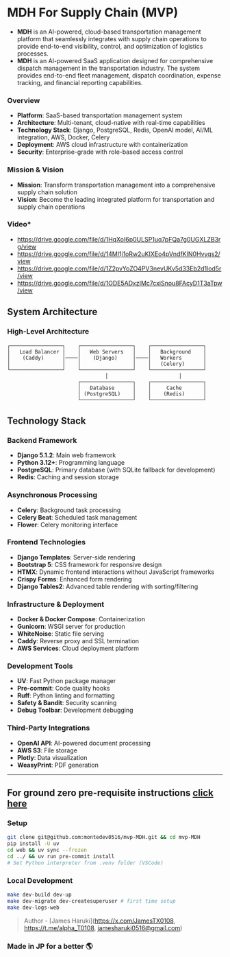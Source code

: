 # MDH For Supply Chain (MVP)

- **MDH** is an AI-powered, cloud-based transportation management platform that seamlessly integrates with supply chain operations to provide end-to-end visibility, control, and optimization of logistics processes.
- **MDH** is an AI-powered SaaS application designed for comprehensive dispatch management in the transportation industry. The system provides end-to-end fleet management, dispatch coordination, expense tracking, and financial reporting capabilities.

### **Overview**
- **Platform**: SaaS-based transportation management system
- **Architecture**: Multi-tenant, cloud-native with real-time capabilities
- **Technology Stack**: Django, PostgreSQL, Redis, OpenAI model, AI/ML integration, AWS, Docker, Celery
- **Deployment**: AWS cloud infrastructure with containerization
- **Security**: Enterprise-grade with role-based access control

### **Mission & Vision**
- **Mission**: Transform transportation management into a comprehensive supply chain solution
- **Vision**: Become the leading integrated platform for transportation and supply chain operations

### **Video***
- https://drive.google.com/file/d/1HqXoI6p0ULSP1uq7pFQa7g0UGXLZB3rg/view
- https://drive.google.com/file/d/14Ml1j1oRw2uKIXEo4pVndfKIN0Hvyqs2/view
- https://drive.google.com/file/d/1Z2pvYoZO4PV3nevUKv5d33Eb2d1lod5r/view
- https://drive.google.com/file/d/1ODE5ADxzIMc7cxiSnou8FAcyD1T3aTpw/view

## System Architecture

### High-Level Architecture

```
┌─────────────────┐    ┌─────────────────┐    ┌─────────────────┐
│   Load Balancer │    │   Web Servers   │    │   Background    │
│    (Caddy)      │────│    (Django)     │────│   Workers       │
│                 │    │                 │    │   (Celery)      │
└─────────────────┘    └─────────────────┘    └─────────────────┘
                                │                       │
                       ┌─────────────────┐    ┌─────────────────┐
                       │   Database      │    │     Cache       │
                       │ (PostgreSQL)    │    │    (Redis)      │
                       └─────────────────┘    └─────────────────┘
```

## Technology Stack

### Backend Framework
- **Django 5.1.2**: Main web framework
- **Python 3.12+**: Programming language
- **PostgreSQL**: Primary database (with SQLite fallback for development)
- **Redis**: Caching and session storage

### Asynchronous Processing
- **Celery**: Background task processing
- **Celery Beat**: Scheduled task management
- **Flower**: Celery monitoring interface

### Frontend Technologies
- **Django Templates**: Server-side rendering
- **Bootstrap 5**: CSS framework for responsive design
- **HTMX**: Dynamic frontend interactions without JavaScript frameworks
- **Crispy Forms**: Enhanced form rendering
- **Django Tables2**: Advanced table rendering with sorting/filtering

### Infrastructure & Deployment
- **Docker & Docker Compose**: Containerization
- **Gunicorn**: WSGI server for production
- **WhiteNoise**: Static file serving
- **Caddy**: Reverse proxy and SSL termination
- **AWS Services**: Cloud deployment platform

### Development Tools
- **UV**: Fast Python package manager
- **Pre-commit**: Code quality hooks
- **Ruff**: Python linting and formatting
- **Safety & Bandit**: Security scanning
- **Debug Toolbar**: Development debugging

### Third-Party Integrations
- **OpenAI API**: AI-powered document processing
- **AWS S3**: File storage
- **Plotly**: Data visualization
- **WeasyPrint**: PDF generation

---
  
## For ground zero pre-requisite instructions [click here](https://github.com/montedev0516/mvp-MDH/blob/main/MDH_Introduction.md)

### Setup

```bash
git clone git@github.com:montedev0516/mvp-MDH.git && cd mvp-MDH
pip install -U uv
cd web && uv sync --frozen
cd ../ && uv run pre-commit install
# Set Python interpreter from .venv folder (VSCode)
```

### Local Development

```bash
make dev-build dev-up
make dev-migrate dev-createsuperuser # first time setup
make dev-logs-web
```

> Author - [James Haruki](https://x.com/JamesTX0108, https://t.me/alpha_T0108, jamesharuki0516@gmail.com)

### Made in JP for a better 🌎
